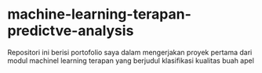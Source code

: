 # machine-learning-terapan-predictve-analysis
Repositori ini berisi portofolio saya dalam mengerjakan proyek pertama dari modul machinel learning terapan yang berjudul klasifikasi kualitas buah apel
